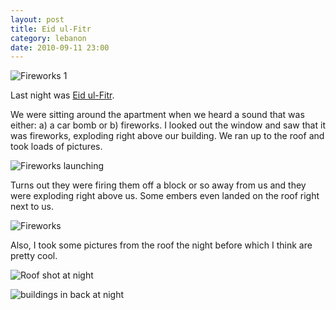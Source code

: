 ```yaml
---
layout: post
title: Eid ul-Fitr
category: lebanon
date: 2010-09-11 23:00
---
```


![Fireworks 1](http://dl.dropbox.com/u/3234860/andyfreeland.net/photo/lebanon/09/11/IMG_0737.JPG)

Last night was [Eid ul-Fitr](http://en.wikipedia.org/wiki/Eid_ul-Fitr).

We were sitting around the apartment when we heard a sound that was either: a) a car bomb or b) fireworks. I looked out the window and saw that it was fireworks, exploding right above our building. We ran up to the roof and took loads of pictures.

![Fireworks launching](http://dl.dropbox.com/u/3234860/andyfreeland.net/photo/lebanon/09/11/IMG_0753.JPG)

Turns out they were firing them off a block or so away from us and they were exploding right above us. Some embers even landed on the roof right next to us.

![Fireworks](http://dl.dropbox.com/u/3234860/andyfreeland.net/photo/lebanon/09/11/IMG_0743.JPG)

Also, I took some pictures from the roof the night before which I think are pretty cool.

![Roof shot at night](http://dl.dropbox.com/u/3234860/andyfreeland.net/photo/lebanon/09/11/IMG_0708.JPG)

![buildings in back at night](http://dl.dropbox.com/u/3234860/andyfreeland.net/photo/lebanon/09/11/IMG_0717.JPG)
